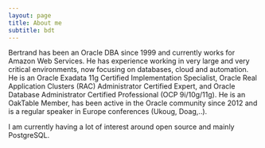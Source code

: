 ```yaml
---
layout: page
title: About me
subtitle: bdt
---
```


Bertrand has been an Oracle DBA since 1999 and currently works for Amazon Web Services. He has experience working in very large and very critical environments, now focusing on databases, cloud and automation.
He is an Oracle Exadata 11g Certified Implementation Specialist, Oracle Real Application Clusters (RAC) Administrator Certified Expert, and Oracle Database Administrator Certified Professional (OCP 9i/10g/11g).
He is an OakTable Member, has been active in the Oracle community since 2012 and is a regular speaker in Europe conferences (Ukoug, Doag,..).

I am currently having a lot of interest around open source and mainly PostgreSQL.
